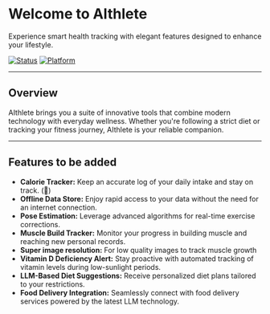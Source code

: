 # Welcome to AIthlete

Experience smart health tracking with elegant features designed to enhance your lifestyle.

[![Status](https://img.shields.io/badge/status-active-brightgreen)](https://github.com)
[![Platform](https://img.shields.io/badge/platform-any-blue)](https://github.com)

---

## Overview

AIthlete brings you a suite of innovative tools that combine modern technology with everyday wellness. Whether you're following a strict diet or tracking your fitness journey, AIthlete is your reliable companion.

---

## Features to be added

- **Calorie Tracker:** Keep an accurate log of your daily intake and stay on track. (🚧)
- **Offline Data Store:** Enjoy rapid access to your data without the need for an internet connection.
- **Pose Estimation:** Leverage advanced algorithms for real-time exercise corrections.
- **Muscle Build Tracker:** Monitor your progress in building muscle and reaching new personal records.
- **Super image resolution:** For low quality images to track muscle growth
- **Vitamin D Deficiency Alert:** Stay proactive with automated tracking of vitamin levels during low-sunlight periods.
- **LLM-Based Diet Suggestions:** Receive personalized diet plans tailored to your restrictions.
- **Food Delivery Integration:** Seamlessly connect with food delivery services powered by the latest LLM technology.

